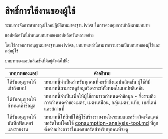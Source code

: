 # สิทธิ์การใช้งานของผู้ใช้

ระบบการจัดการสาธารณูปโภคปฏิบัติตามมาตรฐาน iviva ในการควบคุมการเข้าถึงตามบทบาท

แอปพลิเคชันนี้กำหนดบทบาทของแอปพลิเคชันหลายอย่าง

โดยใช้กรอบการอนุญาตมาตรฐานของ iviva, บทบาทเหล่านี้สามารถรวบรวมเป็นบทบาทของผู้ใช้และกลุ่มผู้ใช้



บทบาทของแอปพลิเคชันที่มีอยู่ดังต่อไปนี้:

| บทบาทของแอป                            | คำอธิบาย                                                                                                                                                                                                                                                                |
| ----------------------------------- | -------------------------------------------------------------------------------------------------------------------------------------------------------------------------------------------------------------------------------------------------------------------------- |
| ได้รับอนุญาตให้เข้าถึงแอป               | บทบาทนี้จำเป็นสำหรับทุกคนที่จะเข้าถึงแอปพลิเคชัน ผู้ใช้ที่มีบทบาทนี้สามารถดูข้อมูลวิเคราะห์ทั้งหมดในแอปพลิเคชัน                                                                                                                                           |
| ได้รับอนุญาตให้กำหนดค่าข้อมูล           | บทบาทนี้จำเป็นเพื่อให้ผู้ใช้สามารถกำหนดค่าข้อมูล - ซึ่งรวมถึงการกำหนดค่าของเมตร, เมตรเสมือน, กลุ่มเมตร, แท็ก, เบสไลน์และสถานที่                                                                                                              |
| ได้รับอนุญาตให้บันทึกฟิลเตอร์และรายงาน | บทบาทนี้ให้สิทธิ์ให้ผู้ใช้สร้างรายงานในระบบและสร้างวิดเจ็ตแดชบอร์ดใหม่โดยใช้ [consumption-analysis-tool.md](operational-guide/consumption-analysis-tool.md "mention") ที่ถูกตั้งค่าอย่างถาวรในแดชบอร์ดสำหรับทุกคนที่จะดู |
